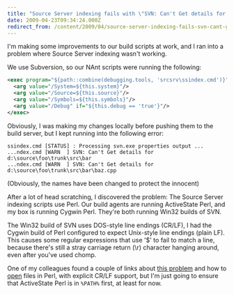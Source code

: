 ```yaml
---
title: "Source Server indexing fails with \"SVN: Can't Get details for <sourcefile>\""
date: 2009-04-23T09:34:24.000Z
redirect_from: /content/2009/04/source-server-indexing-fails-svn-cant-get-details-sourcefile
---
```

I'm making some improvements to our build scripts at work, and I ran into a problem where Source Server indexing wasn't working.

We use Subversion, so our NAnt scripts were running the following:

```xml
<exec program="${path::combine(debugging.tools, 'srcsrv\ssindex.cmd')}">
  <arg value="/System=${this.system}"/>
  <arg value="/Source=${this.source}"/>
  <arg value="/Symbols=${this.symbols}"/>
  <arg value="/Debug" if="${this.debug == 'true'}"/>
</exec>
```

Obviously, I was making my changes locally before pushing them to the build server, but I kept running into the following error:

```
ssindex.cmd [STATUS] : Processing svn.exe properties output ...
...ndex.cmd [WARN  ] SVN: Can't Get details for d:\source\foo\trunk\src\bar
...ndex.cmd [WARN  ] SVN: Can't Get details for d:\source\foo\trunk\src\bar\baz.cpp
```

(Obviously, the names have been changed to protect the innocent)

After a lot of head scratching, I discovered the problem: The Source Server indexing scripts use Perl. Our build agents
are running ActiveState Perl, and my box is running Cygwin Perl. They're both running Win32 builds of SVN.

The Win32 build of SVN uses DOS-style line endings (CR/LF), I had the Cygwin build of Perl configured to expect
Unix-style line endings (plain LF). This causes some regular expressions that use '$' to fail to match a line, because
there's still a stray carriage return (\r) character hanging around, even after you've used chomp.

One of my colleagues found a couple of links about [this problem](http://www.nabble.com/Concatenation-working-weirdly-on-Unix-td9174043.html)
and how to [open](http://perldoc.perl.org/functions/open.html) files in Perl, with explicit CR/LF support, but I'm just going to
ensure that ActiveState Perl is in `%PATH%` first, at least for now.
